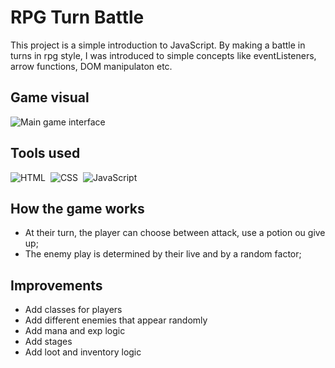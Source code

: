 # RPG Turn Battle
This project is a simple introduction to JavaScript. By making a battle in turns in rpg style, I was introduced to simple concepts like eventListeners, arrow functions, DOM manipulaton etc.

## Game visual
![Main game interface](https://user-images.githubusercontent.com/44807606/134541601-81c946e6-530a-4fc3-aae8-adc69f771e1b.png)

## Tools used
![HTML](https://img.shields.io/badge/-HTML-05122A?style=flat&logo=HTML5)&nbsp;
![CSS](https://img.shields.io/badge/-CSS-05122A?style=flat&logo=CSS3&logoColor=1572B6)&nbsp;
![JavaScript](https://img.shields.io/badge/-JavaScript-05122A?style=flat&logo=javascript)&nbsp;

## How the game works
- At their turn, the player can choose between attack, use a potion ou give up;
- The enemy play is determined by their live and by a random factor;

## Improvements
- Add classes for players
- Add different enemies that appear randomly
- Add mana and exp logic
- Add stages
- Add loot and inventory logic
